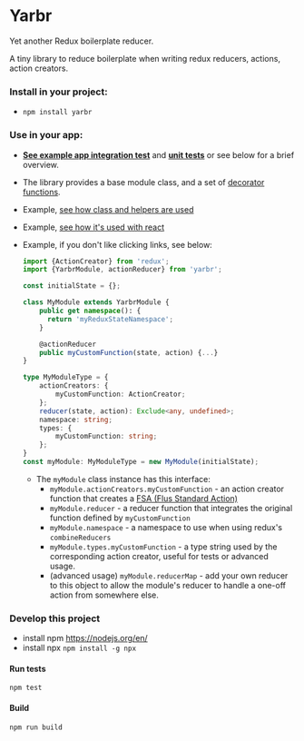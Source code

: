 # Yarbr

Yet another Redux boilerplate reducer.

A tiny library to reduce boilerplate when writing redux reducers, actions, action creators.


### Install in your project:
- `npm install yarbr`


### Use in your app:

- [**See example app integration test**](./__tests__/integrationReactRedux.tsx) and [**unit tests**](./__tests__/YarbrModule.ts) or see below for a brief overview.
- The library provides a base module class, and a set of [decorator functions](http://www.typescriptlang.org/docs/handbook/decorators.html).
- Example, [see how class and helpers are used](./__tests__/YarbrModule.ts)
- Example, [see how it's used with react](./__tests__/integrationReactRedux.tsx)
- Example, if you don't like clicking links, see below:

    ```typescript
    import {ActionCreator} from 'redux';
    import {YarbrModule, actionReducer} from 'yarbr';

    const initialState = {};

    class MyModule extends YarbrModule {
        public get namespace(): {
          return 'myReduxStateNamespace';
        }

        @actionReducer
        public myCustomFunction(state, action) {...}
    }

    type MyModuleType = {
        actionCreators: {
            myCustomFunction: ActionCreator;
        };
        reducer(state, action): Exclude<any, undefined>;
        namespace: string;
        types: {
            myCustomFunction: string;
        };
    }
    const myModule: MyModuleType = new MyModule(initialState);
    ```
    - The `myModule` class instance has this interface:
        - `myModule.actionCreators.myCustomFunction` - an action creator function that creates a [FSA (Flus Standard Action)](https://github.com/redux-utilities/flux-standard-action)
        - `myModule.reducer` - a reducer function that integrates the original function defined by `myCustomFunction`
        - `myModule.namespace` - a namespace to use when using redux's `combineReducers`
        - `myModule.types.myCustomFunction` - a type string used by the corresponding action creator, useful for tests or advanced usage.
        - (advanced usage) `myModule.reducerMap` - add your own reducer to this object to allow the module's reducer to handle a one-off action from somewhere else.

### Develop this project

- install npm https://nodejs.org/en/
- install npx `npm install -g npx`

#### Run tests

`npm test`

#### Build

`npm run build`
